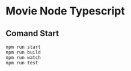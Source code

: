 # Movie Node Typescript

## Comand Start
```
npm run start
npm run build
npm run watch
npm run test
```

